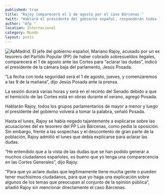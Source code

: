 ```yaml
---
published: true
title: "Rajoy comparecerá el 1 de agosto por el caso Bárcenas "
twitt: "Hablará el presidente del gobierno español, responderán todos los grupos parlamentarios de mayor a menor y, luego, el mandatario volverá a tomar la palabra, informó el presidente de la cámara baja Jesús Posada"
author: "Afp "
location: Internacional
category: Mundo
layout: posts
---
```


![Ap](http://i.imgur.com/s1RXbVdm.jpg)Madrid. El jefe del gobierno español, Mariano Rajoy, acusado por un ex tesorero del Partido Popular (PP) de haber cobrado sobresueldos ilegales, comparecerá el 1 de agosto ante las Cortes para “aclarar las dudas”, indicó el presidente de la cámara baja del parlamento, Jesús Posada.

“La fecha con toda seguridad será el 1 de agosto, jueves, y comenzaremos a las 9 de la mañana”, dijo Jesús Posada ante la prensa.

La sesión durará varias horas y será en el recinto del Senado debido a que el hemiciclo de las Cortes está en obras durante el verano, agregó Posada.

Hablarán Rajoy, todos los grupos parlamentarios de mayor a menor y luego el presidente del gobierno volverá a tomar la palabra, señaló Posada.

Hasta el lunes, Rajoy se había negado tajantemente a explicarse sobre las acusaciones del ex tesorero del PP Luis Bárcenas, como pedía la oposición.
Sin embargo, frente a las sospechas y el descontento de gran parte de la población, Rajoy admitió el lunes que debía explicarse para aclarar las dudas.

“He entendido que a la vista de las dudas que se han podido generar a muchos ciudadanos españoles, es bueno que yo tenga una comparecencia en las Cortes Generales”, dijo Rajoy.

“Para que yo aclare dudas que legítimamente tiene mucha gente o pueden tener muchísimos ciudadanos, para que yo haga una explicación sobre algunos de los temas que preocupan al conjunto de la opinión pública”, añadió Rajoy sin mencionar directamente el caso Bárcenas.
